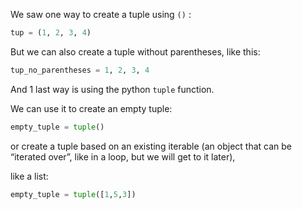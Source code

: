 We saw one way to create a tuple using `()` :
```python
tup = (1, 2, 3, 4)
```

But we can also create a tuple without parentheses, like this:
```python
tup_no_parentheses = 1, 2, 3, 4
```

And 1 last way is using the python `tuple` function.

We can use it to create an empty tuple:
```python
empty_tuple = tuple()
```

or create a tuple based on an existing iterable (an object that can be “iterated over”, like in a loop, but we will get to it later),

like a list:
```python
empty_tuple = tuple([1,5,3])
```